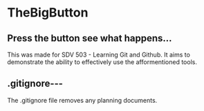 # TheBigButton
## Press the button see what happens... 

This was made for SDV 503 - Learning Git and Github. It aims to demonstrate the ability to effectively use the afformentioned tools.

## .gitignore---
The .gitignore file removes any planning documents.
